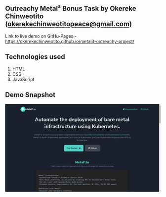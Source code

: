 ## Outreachy Metal³ Bonus Task by Okereke Chinweotito  (okerekechinweotitopeace@gmail.com)


Link to live demo on GitHu-Pages - https://okerekechinweotito.github.io/metal3-outreachy-project/

## Technologies used

1. HTML
2. CSS
3. JavaScript

## Demo Snapshot

![Landing Page](./images/demo-snapshot.png)
